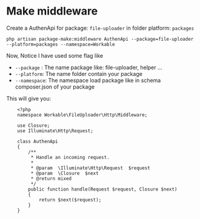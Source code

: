 # Make middleware
Create a AuthenApi for package: `file-uploader` in folder platform: `packages`
```
php artisan package-make:middleware AuthenApi --package=file-uploader --platform=packages --namespace=Workable
```

Now, Notice I have used some flag like
- `--package` : The name package like: file-uploader, helper ...
- `--platform`: The name folder contain your package
- `--namespace`: The namespace load package like in schema composer.json of your package

This will give you:
```
    <?php
    namespace Workable\FileUploader\Http\Middleware;
    
    use Closure;
    use Illuminate\Http\Request;
    
    class AuthenApi
    {
        /**
         * Handle an incoming request.
         *
         * @param  \Illuminate\Http\Request  $request
         * @param  \Closure  $next
         * @return mixed
         */
        public function handle(Request $request, Closure $next)
        {
            return $next($request);
        }
    }
```
